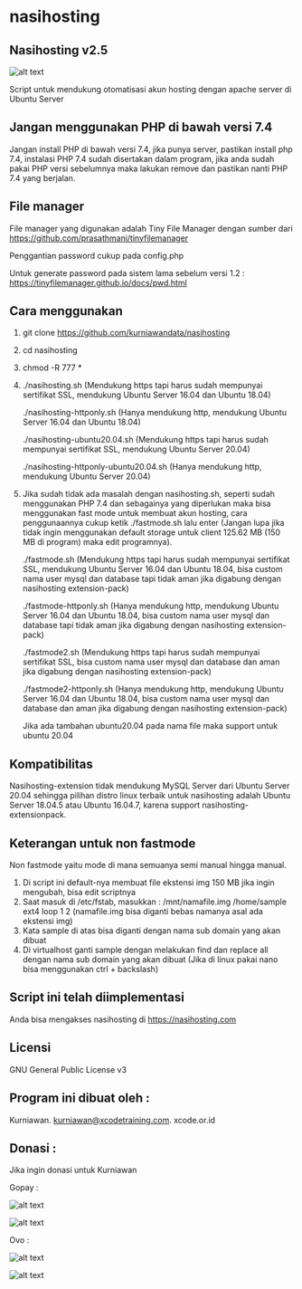 # nasihosting

Nasihosting v2.5
--------------------
![alt text](http://xcode.or.id/04_small-logo.png)

Script untuk mendukung otomatisasi akun hosting dengan apache server di Ubuntu Server

Jangan menggunakan PHP di bawah versi 7.4
-------------------------
Jangan install PHP di bawah versi 7.4, jika punya server, pastikan install php 7.4, instalasi PHP 7.4 sudah disertakan dalam program,  jika anda sudah pakai PHP versi sebelumnya maka lakukan remove dan pastikan nanti PHP 7.4 yang berjalan.

File manager
------------
File manager yang digunakan adalah Tiny File Manager dengan sumber dari https://github.com/prasathmani/tinyfilemanager

Penggantian password cukup pada config.php

Untuk generate password pada sistem lama sebelum versi 1.2 :
https://tinyfilemanager.github.io/docs/pwd.html

Cara menggunakan
----------------
1. git clone https://github.com/kurniawandata/nasihosting
2. cd nasihosting
3. chmod -R 777 *
4. ./nasihosting.sh (Mendukung https tapi harus sudah mempunyai sertifikat SSL, mendukung Ubuntu Server 16.04 dan Ubuntu 18.04)

   ./nasihosting-httponly.sh (Hanya mendukung http, mendukung Ubuntu Server 16.04 dan Ubuntu 18.04) 
   
   ./nasihosting-ubuntu20.04.sh (Mendukung https tapi harus sudah mempunyai sertifikat SSL, mendukung Ubuntu Server 20.04)
   
   ./nasihosting-httponly-ubuntu20.04.sh (Hanya mendukung http, mendukung Ubuntu Server 20.04) 
   
6. Jika sudah tidak ada masalah dengan nasihosting.sh, seperti sudah menggunakan PHP 7.4 dan sebagainya yang diperlukan maka bisa menggunakan fast mode untuk membuat akun hosting, cara penggunaannya cukup ketik ./fastmode.sh lalu enter (Jangan lupa jika tidak ingin menggunakan default storage untuk client 125.62 MB (150 MB di program) maka edit programnya).

   ./fastmode.sh (Mendukung https tapi harus sudah mempunyai sertifikat SSL, mendukung Ubuntu Server 16.04 dan Ubuntu 18.04, bisa custom nama user mysql dan database tapi tidak aman jika digabung dengan nasihosting extension-pack)

   ./fastmode-httponly.sh (Hanya mendukung http, mendukung Ubuntu Server 16.04 dan Ubuntu 18.04, bisa custom nama user mysql dan database tapi tidak aman jika digabung dengan nasihosting extension-pack)

   ./fastmode2.sh (Mendukung https tapi harus sudah mempunyai sertifikat SSL, bisa custom nama user mysql dan database dan aman jika digabung dengan nasihosting extension-pack) 

   ./fastmode2-httponly.sh (Hanya mendukung http, mendukung Ubuntu Server 16.04 dan Ubuntu 18.04, bisa custom nama user mysql dan database dan aman jika digabung dengan nasihosting extension-pack) 

   Jika ada tambahan ubuntu20.04 pada nama file maka support untuk ubuntu 20.04
   
Kompatibilitas
--------------
Nasihosting-extension tidak mendukung MySQL Server dari Ubuntu Server 20.04 sehingga pilihan distro linux terbaik untuk nasihosting adalah Ubuntu Server 18.04.5 atau Ubuntu 16.04.7, karena support nasihosting-extensionpack.


Keterangan untuk non fastmode
----------
Non fastmode yaitu mode di mana semuanya semi manual hingga manual.
1. Di script ini default-nya membuat file ekstensi img 150 MB jika ingin mengubah, bisa edit scriptnya
2. Saat masuk di /etc/fstab, masukkan : /mnt/namafile.img /home/sample ext4 loop 1 2 (namafile.img bisa diganti bebas namanya asal ada ekstensi img)
3. Kata sample di atas bisa diganti dengan nama sub domain yang akan dibuat
4. Di virtualhost ganti sample dengan melakukan find dan replace all dengan nama sub domain yang akan dibuat (Jika di linux pakai nano bisa menggunakan ctrl + backslash)

Script ini telah diimplementasi
-------------------------------
Anda bisa mengakses nasihosting di https://nasihosting.com

Licensi
-------
GNU General Public License v3

Program ini dibuat oleh :
--------------------------------------------
Kurniawan. kurniawan@xcodetraining.com.
xcode.or.id


Donasi :
--------
Jika ingin donasi untuk Kurniawan

Gopay :

![alt text](http://xcodeserver.my.id/gofood.png)

![alt text](http://xcodeserver.my.id/gopay.png)

Ovo :

![alt text](http://xcodeserver.my.id/ovo3.png)

![alt text](http://xcodeserver.my.id/ovo2.png)
